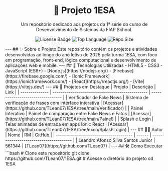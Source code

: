 <h1 align="center">📘 Projeto 1ESA</h1>
<p align="center">
  Um repositório dedicado aos projetos da 1ª série do curso de Desenvolvimento de Sistemas da FIAP School.
</p>
<p align="center">
  <img src="https://img.shields.io/github/license/TLean07/1ESA?style=for-the-badge" alt="License Badge">
  <img src="https://img.shields.io/github/languages/top/TLean07/1ESA?style=for-the-badge" alt="Top Language">
  <img src="https://img.shields.io/github/repo-size/TLean07/1ESA?style=for-the-badge" alt="Repo Size">
</p>
---
## ✨ Sobre o Projeto
Este repositório contém os projetos e atividades desenvolvidas ao longo do ano letivo de 2025 pela turma 1ESA, com foco em programação, front-end, lógica computacional e desenvolvimento de aplicações web e mobile.
---
## 🚀 Tecnologias Utilizadas
- HTML5
- CSS3
- JavaScript (ES6+)
- [Node.js](https://nodejs.org/)
- [Firebase](https://firebase.google.com/)
- [Ionic Framework](https://ionicframework.com/)
- [React](https://reactjs.org/)
- [Vite](https://vitejs.dev/)
---
## 🧠 Projetos em Destaque
| Projeto        | Descrição                                       | Link                              |
| -------------- | ----------------------------------------------- | --------------------------------- |
| Verificador de Fake News | Sistema de verificação de frases com interface interativa | [Acessar](https://github.com/TLean07/1ESA/tree/main/Verificador) |
| Painel Interativo | Painel de comparação entre Fake News e Fatos | [Acessar](https://github.com/TLean07/1ESA/tree/main/Painel) |
| Splash e Login | Telas animadas de entrada em apps Ionic React | [Acessar](https://github.com/TLean07/1ESA/tree/main/SplashLogin) |
---
## 🧑‍💻 Autor
| Nome                                   | RM     | GitHub                                |
| -------------------------------------- | ------ | -------------------------------------- |
| Leandro Afonso Silva Santos Junior     | 561344 | [TLean07](https://github.com/TLean07) |
---
## 🛠️ Como Executar
```bash
# Clone este repositório
git clone https://github.com/TLean07/1ESA.git
# Acesse o diretório do projeto
cd 1ESA
